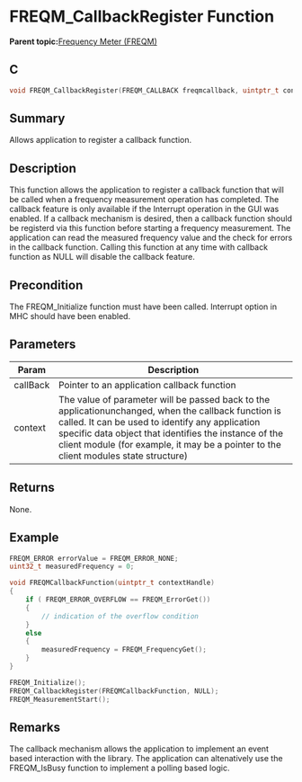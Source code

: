 # FREQM\_CallbackRegister Function

**Parent topic:**[Frequency Meter \(FREQM\)](GUID-53DC3148-AECB-4E2B-B44D-152A975A542B.md)

## C

```c
void FREQM_CallbackRegister(FREQM_CALLBACK freqmcallback, uintptr_t context)
```

## Summary

Allows application to register a callback function.

## Description

This function allows the application to register a callback function that will be called when a frequency measurement operation has completed. The callback feature is only available if the Interrupt operation in the GUI was enabled. If a callback mechanism is desired, then a callback function should be registerd via this function before starting a frequency measurement. The application can read the measured frequency value and the check for errors in the callback function. Calling this function at any time with callback function as NULL will disable the callback feature.

## Precondition

The FREQM\_Initialize function must have been called. Interrupt option in MHC should have been enabled.

## Parameters

|Param|Description|
|-----|-----------|
|callBack|Pointer to an application callback function|
|context|The value of parameter will be passed back to the applicationunchanged, when the callback function is called. It can be used to identify any application specific data object that identifies the instance of the client module \(for example, it may be a pointer to the client modules state structure\)|

## Returns

None.

## Example

```c
FREQM_ERROR errorValue = FREQM_ERROR_NONE;
uint32_t measuredFrequency = 0;

void FREQMCallbackFunction(uintptr_t contextHandle)
{
    if ( FREQM_ERROR_OVERFLOW == FREQM_ErrorGet())
    {
        // indication of the overflow condition
    }
    else
    {
        measuredFrequency = FREQM_FrequencyGet();
    }
}

FREQM_Initialize();
FREQM_CallbackRegister(FREQMCallbackFunction, NULL);
FREQM_MeasurementStart();
```

## Remarks

The callback mechanism allows the application to implement an event based interaction with the library. The application can altenatively use the FREQM\_IsBusy function to implement a polling based logic.

